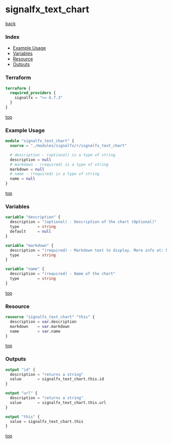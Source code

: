 # signalfx_text_chart

[back](../signalfx.md)

### Index

- [Example Usage](#example-usage)
- [Variables](#variables)
- [Resource](#resource)
- [Outputs](#outputs)

### Terraform

```terraform
terraform {
  required_providers {
    signalfx = ">= 6.7.3"
  }
}
```

[top](#index)

### Example Usage

```terraform
module "signalfx_text_chart" {
  source = "./modules/signalfx/r/signalfx_text_chart"

  # description - (optional) is a type of string
  description = null
  # markdown - (required) is a type of string
  markdown = null
  # name - (required) is a type of string
  name = null
}
```

[top](#index)

### Variables

```terraform
variable "description" {
  description = "(optional) - Description of the chart (Optional)"
  type        = string
  default     = null
}

variable "markdown" {
  description = "(required) - Markdown text to display. More info at: https://github.com/adam-p/markdown-here/wiki/Markdown-Cheatsheet"
  type        = string
}

variable "name" {
  description = "(required) - Name of the chart"
  type        = string
}
```

[top](#index)

### Resource

```terraform
resource "signalfx_text_chart" "this" {
  description = var.description
  markdown    = var.markdown
  name        = var.name
}
```

[top](#index)

### Outputs

```terraform
output "id" {
  description = "returns a string"
  value       = signalfx_text_chart.this.id
}

output "url" {
  description = "returns a string"
  value       = signalfx_text_chart.this.url
}

output "this" {
  value = signalfx_text_chart.this
}
```

[top](#index)